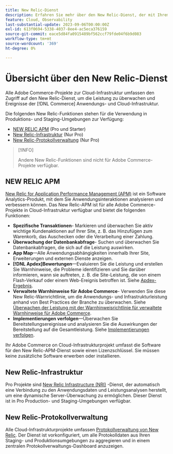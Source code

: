 ```yaml
---
title: New Relic-Dienst
description: Erfahren Sie mehr über den New Relic-Dienst, der mit Ihrem Adobe Commerce-Projekt zur Cloud-Infrastruktur verfügbar ist.
feature: Cloud, Observability
last-substantial-update: 2023-09-06T00:00:00Z
exl-id: 613f0694-5338-4037-8ee4-ac5eca376159
source-git-commit: eace5d84fa0915489bf562ccf79fde04f6b9d083
workflow-type: tm+mt
source-wordcount: '369'
ht-degree: 0%

---
```


# Übersicht über den New Relic-Dienst

Alle Adobe Commerce-Projekte zur Cloud-Infrastruktur umfassen den Zugriff auf den New Relic-Dienst, um die Leistung zu überwachen und Ereignisse der [!DNL Commerce] Anwendungs- und Cloud-Infrastruktur.

Die folgenden New Relic-Funktionen stehen für die Verwendung in Produktions- und Staging-Umgebungen zur Verfügung:

- [NEW RELIC APM](#new-relic-apm) (Pro und Starter)
- [New Relic-Infrastruktur](#new-relic-infrastructure) (Nur Pro)
- [New Relic-Protokollverwaltung](#new-relic-logs) (Nur Pro)

>[!INFO]
>
>Andere New Relic-Funktionen sind nicht für Adobe Commerce-Projekte verfügbar.

## NEW RELIC APM

[New Relic for Application Performance Management (APM)](https://docs.newrelic.com/introduction-apm/) ist ein Software Analytics-Produkt, mit dem Sie Anwendungsinteraktionen analysieren und verbessern können. Das New Relic-APM ist für alle Adobe Commerce-Projekte in Cloud-Infrastruktur verfügbar und bietet die folgenden Funktionen:

- **Spezifische Transaktionen**- Markieren und überwachen Sie aktiv wichtige Kundenaktionen auf Ihrer Site, z. B. das Hinzufügen zum Warenkorb, das Auschecken oder die Verarbeitung einer Zahlung.
- **Überwachung der Datenbankabfrage**- Suchen und überwachen Sie Datenbankabfragen, die sich auf die Leistung auswirken.
- **App Map**—Alle Anwendungsabhängigkeiten innerhalb Ihrer Site, Erweiterungen und externen Dienste anzeigen.
- **[!DNL Apdex]Bewertungen**—Evaluieren Sie die Leistung und erstellen Sie Warnhinweise, die Probleme identifizieren und Sie darüber informieren, wann sie auftreten, z. B. die Site-Leistung, die von einem Flash-Verkauf oder einem Web-Ereignis betroffen ist. Siehe [Apdex-Ergebnis](https://docs.newrelic.com/docs/apm/new-relic-apm/apdex/apdex-measure-user-satisfaction/).
- **Verwaltete Warnhinweise für Adobe Commerce**- Verwenden Sie diese New Relic-Warnrichtlinie, um die Anwendungs- und Infrastrukturleistung anhand von Best Practices der Branche zu überwachen. Siehe [Überwachen der Leistung mit der Warnhinweisrichtlinie für verwaltete Warnhinweise für Adobe Commerce](investigate-performance.md/#monitor-performance-with-managed-alerts).
- **Implementierungen verfolgen**—Überwachen Sie Bereitstellungsereignisse und analysieren Sie die Auswirkungen der Bereitstellung auf die Gesamtleistung. Siehe [Implementierungen verfolgen](track-deployments.md).

Ihr Adobe Commerce on Cloud-Infrastrukturprojekt umfasst die Software für den New Relic-APM-Dienst sowie einen Lizenzschlüssel. Sie müssen keine zusätzliche Software erwerben oder installieren.

## New Relic-Infrastruktur

Pro Projekte sind [New Relic Infrastructure (NRI)](https://docs.newrelic.com/docs/infrastructure/infrastructure-monitoring/get-started/get-started-infrastructure-monitoring/) -Dienst, der automatisch eine Verbindung zu den Anwendungsdaten und Leistungsanalysen herstellt, um eine dynamische Server-Überwachung zu ermöglichen. Dieser Dienst ist in Pro Production- und Staging-Umgebungen verfügbar.

## New Relic-Protokollverwaltung

Alle Cloud-Infrastrukturprojekte umfassen [Protokollverwaltung von New Relic](log-management.md). Der Dienst ist vorkonfiguriert, um alle Protokolldaten aus Ihren Staging- und Produktionsumgebungen zu aggregieren und in einem zentralen Protokollverwaltungs-Dashboard anzuzeigen.
